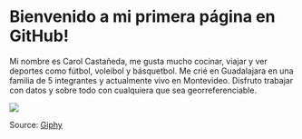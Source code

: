 # Bienvenido a mi primera página en GitHub!

Mi nombre es Carol Castañeda, me gusta mucho cocinar, viajar y ver deportes como fútbol, voleibol y básquetbol. Me crié en Guadalajara en una familia de 5 integrantes y actualmente vivo en Montevideo. Disfruto trabajar con datos y sobre todo con cualquiera que sea georreferenciable. 

![](https://media.giphy.com/media/UEGwYCVTBFa9tJEf66/giphy.gif)

Source: [Giphy](https://giphy.com/gifs/rainbow-computer-data-UEGwYCVTBFa9tJEf66)
